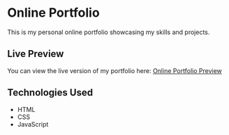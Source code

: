 # Online Portfolio

This is my personal online portfolio showcasing my skills and projects.

## Live Preview

You can view the live version of my portfolio here:
[Online Portfolio Preview](https://mihirtailor.github.io/Module_1_WebDevelopmentBasics1/module_assessment/online_portfolio/)

## Technologies Used

- HTML
- CSS
- JavaScript
